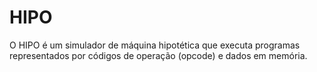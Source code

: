 # HIPO
O HIPO é um simulador de máquina hipotética que executa programas representados por códigos de operação (opcode) e dados em memória. 
